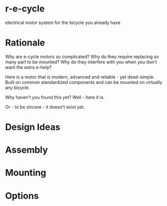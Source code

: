 # r-e-cycle
electrical motor system for the bicycle you already have

# Rationale

Why are e-cycle motors so complicated? Why do they require replacing so many part to be mounted?
Why do they interfere with you when you don't want the extra e-help?

Here is a motor that is modern, advanced and reliable - yet dead-simple. Built on common standardized components and can be mounted on virtually any bicycle.

Why haven't you found this yet? Well - here it is.

Or - to be sincere - it doesn't exist yet.

# Design Ideas



# Assembly

# Mounting

# Options
